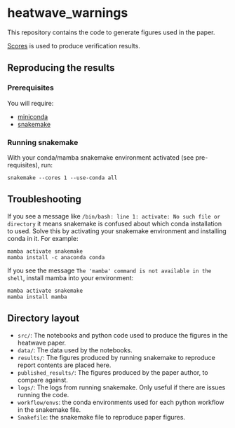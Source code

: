 # heatwave_warnings

This repository contains the code to generate figures used in the paper.

[Scores](https://github.com/nci/scores) is used to produce verification results.

## Reproducing the results

### Prerequisites

You will require:

* [miniconda](https://docs.anaconda.com/free/miniconda/miniconda-install/)
* [snakemake](https://snakemake.readthedocs.io/en/stable/getting_started/installation.html)

### Running snakemake

With your conda/mamba snakemake environment activated (see pre-requisites), run:

```shell
snakemake --cores 1 --use-conda all
```

## Troubleshooting

If you see a message like `/bin/bash: line 1: activate: No such file or directory` it means snakemake is confused about which conda installation to used. Solve this by activating your snakemake environment and installing conda in it. For example:

```shell
mamba activate snakemake
mamba install -c anaconda conda
```

If you see the message `The 'mamba' command is not available in the shell`, install mamba into your environment:

```shell
mamba activate snakemake
mamba install mamba
```

## Directory layout

* `src/`: The notebooks and python code used to produce the figures in the heatwave paper.
* `data/`: The data used by the notebooks.
* `results/`: The figures produced by running snakemake to reproduce report contents are placed here.
* `published_results/`: The figures produced by the paper author, to compare against.
* `logs/`: The logs from running snakemake. Only useful if there are issues running the code.
* `workflow/envs`: the conda environments used for each python workflow in the snakemake file.
* `Snakefile`: the snakemake file to reproduce paper figures.
